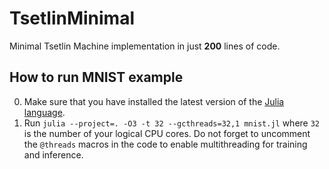 # TsetlinMinimal
Minimal Tsetlin Machine implementation in just **200** lines of code.

How to run MNIST example
------------------------

0. Make sure that you have installed the latest version of the [Julia language](https://julialang.org/downloads/).
1. Run `julia --project=. -O3 -t 32 --gcthreads=32,1 mnist.jl` where `32` is the number of your logical CPU cores.
   Do not forget to uncomment the `@threads` macros in the code to enable multithreading for training and inference.
